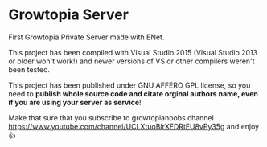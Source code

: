 # Growtopia Server
First Growtopia Private Server made with ENet.

This project has been compiled with Visual Studio 2015 (Visual Studio 2013 or older won't work!) and newer versions of VS or other compilers weren't been tested.

This project has been published under GNU AFFERO GPL license, so you need to **publish whole source code and citate orginal authors name, even if you are using your server as service**!


Make that sure that you subscribe to growtopianoobs channel https://www.youtube.com/channel/UCLXtuoBlrXFDRtFU8vPy35g and enjoy :+1:
